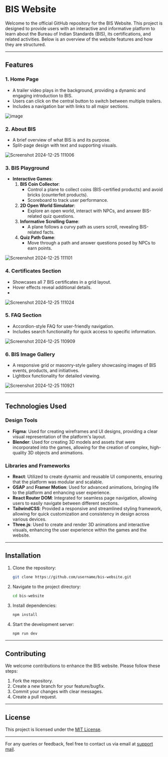 # BIS Website

Welcome to the official GitHub repository for the BIS Website. This project is designed to provide users with an interactive and informative platform to learn about the Bureau of Indian Standards (BIS), its certifications, and related activities. Below is an overview of the website features and how they are structured.

---

## Features

### 1. **Home Page**
- A trailer video plays in the background, providing a dynamic and engaging introduction to BIS.
- Users can click on the central button to switch between multiple trailers.
- Includes a navigation bar with links to all major sections.

![image](https://github.com/user-attachments/assets/066e8e4d-da07-4777-8b27-73e7921ac372)

### 2. **About BIS**
- A brief overview of what BIS is and its purpose.
- Split-page design with text and supporting visuals.

![Screenshot 2024-12-25 111006](https://github.com/user-attachments/assets/507b09fc-99dc-41b8-98b8-38af6f846469)

### 3. **BIS Playground**
- **Interactive Games**:
  1. **BIS Coin Collector**:
     - Control a plane to collect coins (BIS-certified products) and avoid bricks (counterfeit products).
     - Scoreboard to track user performance.
  2. **2D Open World Simulator**:
     - Explore an open world, interact with NPCs, and answer BIS-related quiz questions.
  3. **Informative Scrolling Game**:
     - A plane follows a curvy path as users scroll, revealing BIS-related facts.
  4. **Quiz Path Game**:
     - Move through a path and answer questions posed by NPCs to earn points.
       
![Screenshot 2024-12-25 111101](https://github.com/user-attachments/assets/24e635da-2dc8-4366-b606-f23736f3352c)

### 4. **Certificates Section**
- Showcases all 7 BIS certificates in a grid layout.
- Hover effects reveal additional details.
- 
![Screenshot 2024-12-25 111024](https://github.com/user-attachments/assets/fbd003d6-75f4-4f13-b52e-7a2fee723058)

### 5. **FAQ Section**
- Accordion-style FAQ for user-friendly navigation.
- Includes search functionality for quick access to specific information.

![Screenshot 2024-12-25 110909](https://github.com/user-attachments/assets/ea898e67-fb65-4439-97be-cd09c045edc5)

### 6. **BIS Image Gallery**
- A responsive grid or masonry-style gallery showcasing images of BIS events, products, and initiatives.
- Lightbox functionality for detailed viewing.

![Screenshot 2024-12-25 110921](https://github.com/user-attachments/assets/d38c6c2f-6e46-4fc9-a419-b019697ed988)


---

## Technologies Used

### Design Tools
- **Figma**: Used for creating wireframes and UI designs, providing a clear visual representation of the platform's layout.
- **Blender**: Used for creating 3D models and assets that were incorporated into the games, allowing for the creation of complex, high-quality 3D objects and animations.

### Libraries and Frameworks
- **React**: Utilized to create dynamic and reusable UI components, ensuring that the platform was modular and scalable.
- **GSAP** and **Framer Motion**: Used for advanced animations, bringing life to the platform and enhancing user experience.
- **React Router DOM**: Integrated for seamless page navigation, allowing users to easily navigate between different sections.
- **TailwindCSS**: Provided a responsive and streamlined styling framework, allowing for quick customization and consistency in design across various devices.
- **Three.js**: Used to create and render 3D animations and interactive visuals, enhancing the user experience within the games and the website.

---

## Installation

1. Clone the repository:
   ```bash
   git clone https://github.com/username/bis-website.git
   ```
2. Navigate to the project directory:
   ```bash
   cd bis-website
   ```
3. Install dependencies:
   ```bash
   npm install
   ```
4. Start the development server:
   ```bash
   npm run dev
   ```

---

## Contributing

We welcome contributions to enhance the BIS website. Please follow these steps:
1. Fork the repository.
2. Create a new branch for your feature/bugfix.
3. Commit your changes with clear messages.
4. Create a pull request.

---

## License

This project is licensed under the [MIT License](LICENSE).

---

For any queries or feedback, feel free to contact us via email at [support mail](mailto:abhay292005@gmail.com).
